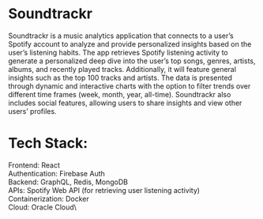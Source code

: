 # Soundtrackr

Soundtrackr is a music analytics application that connects to a user’s Spotify account to analyze and provide personalized insights based on the user’s listening habits. The app retrieves Spotify listening activity to generate a personalized deep dive into the user’s top songs, genres, artists, albums, and recently played tracks. Additionally, it will feature general insights such as the top 100 tracks and artists. The data is presented through dynamic and interactive charts with the option to filter trends over different time frames (week, month, year, all-time). Soundtrackr also includes social features, allowing users to share insights and view other users’ profiles.


# Tech Stack: 

Frontend: React\
Authentication: Firebase Auth\
Backend: GraphQL, Redis, MongoDB\
APIs: Spotify Web API (for retrieving user listening activity)\
Containerization: Docker\
Cloud: Oracle Cloud\

